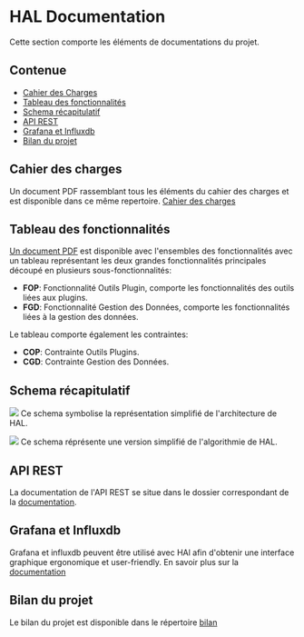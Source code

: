 # HAL Documentation


Cette section comporte les éléments de documentations du projet.



Contenue
--------

- [Cahier des Charges](#cahier-des-charges)
- [Tableau des fonctionnalités](#tableau-des-fonctionnalités)
- [Schema récapitulatif](#schema-récapitulatif)
- [API REST](#api-rest)
- [Grafana et Influxdb](#grafana_et_influxdb)
- [Bilan du projet](#bilan-du-projet)



Cahier des charges
------------------

Un document PDF rassemblant tous les éléments du cahier des charges et est disponible dans ce même repertoire. [Cahier des charges](cahierdescharges.pdf)


Tableau des fonctionnalités
----------------------------

[Un document PDF](fonctionnaliteTab.pdf) est disponible avec l'ensembles des fonctionnalités avec un tableau représentant les deux grandes fonctionnalités principales découpé en plusieurs sous-fonctionnalités:
-	**FOP**: Fonctionnalité Outils Plugin, comporte les fonctionnalités des outils liées aux plugins.
- **FGD**: Fonctionnalité Gestion des Données, comporte les fonctionnalités liées à la gestion des données.

Le tableau comporte également les contraintes:
- **COP**: Contrainte Outils Plugins.
- **CGD**: Contrainte Gestion des Données.




Schema récapitulatif
--------------------

![][schema-recap]
Ce schema symbolise la représentation simplifié de l'architecture de HAL.

![][schema_hal]
Ce schema réprésente une version simplifié de l'algorithmie de HAL.

[schema-recap]: schemas/Schema_recap_fleche_png.png

[schema_hal]: schemas/schema_hal.png


API REST
--------

La documentation de l'API REST se situe dans le dossier correspondant de la [documentation](doc_apirest).

Grafana et Influxdb
------------------

Grafana et influxdb peuvent être utilisé avec HAl afin d'obtenir une interface graphique ergonomique et user-friendly. En savoir plus sur la [documentation](../dev/docker/influxdb-grafana-hal-server)

Bilan du projet
----------------

Le bilan du projet est disponible dans le répertoire [bilan](bilan/)

